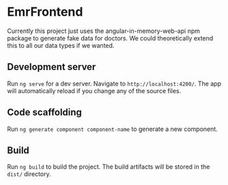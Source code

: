# EmrFrontend

Currently this project just uses the angular-in-memory-web-api npm package to generate fake data for doctors. We could theoretically extend this to all our data types if we wanted.

## Development server

Run `ng serve` for a dev server. Navigate to `http://localhost:4200/`. The app will automatically reload if you change any of the source files.

## Code scaffolding

Run `ng generate component component-name` to generate a new component.

## Build

Run `ng build` to build the project. The build artifacts will be stored in the `dist/` directory.
